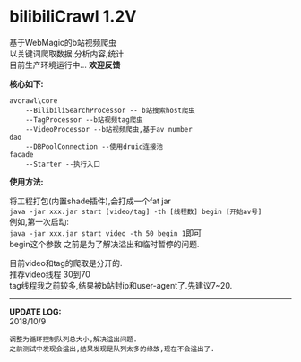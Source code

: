# bilibiliCrawl 1.2V
基于WebMagic的b站视频爬虫  
以关键词爬取数据,分析内容,统计  
目前生产环境运行中...  **欢迎反馈**

**核心如下:**  
```
avcrawl\core  
	--BilibiliSearchProcessor -- b站搜索host爬虫  
	--TagProcessor --b站视频tag爬虫  
	--VideoProcessor --b站视频爬虫,基于av number  
dao
	--DBPoolConnection --使用druid连接池  
facade
	--Starter --执行入口  
```
**使用方法:**  

将工程打包(内置shade插件),会打成一个fat jar  
`java -jar xxx.jar start [video/tag] -th [线程数] begin [开始av号]`  
例如,第一次启动:  
`java -jar xxx.jar start video -th 50 begin 1`即可  
begin这个参数 之前是为了解决溢出和临时暂停的问题.  

目前video和tag的爬取是分开的.  
推荐video线程 30到70  
tag线程我之前较多,结果被b站封ip和user-agent了.先建议7~20.  

---
**UPDATE LOG:**  
2018/10/9  
```
调整为循环控制队列总大小,解决溢出问题.  
之前测试中发现会溢出,结果发现是队列太多的缘故,现在不会溢出了. 
```

